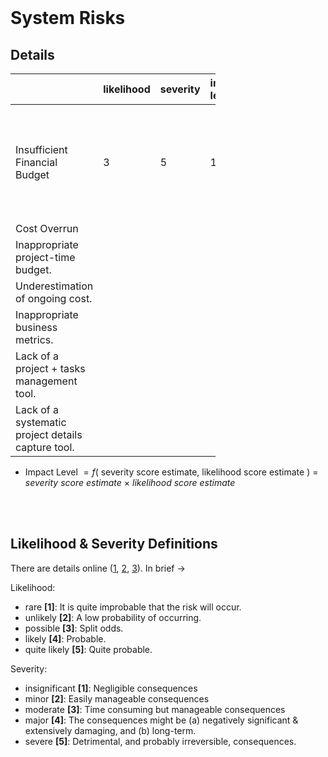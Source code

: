 <br>

# System Risks

## Details

<table style="width: 65%;">
    <colgroup>
        <col span="1" style="width: 17.0%;">
        <col span="1" style="width: 8.0%;">
        <col span="1" style="width: 8.0%;">
        <col span="1" style="width: 8.0%;">
        <col span="1" style="width: 28.5%;">
        <col span="1" style="width: 28.5%;">
    </colgroup>
    <thead><tr style="text-align: left">
        <th>&nbsp;</th><th>likelihood</th><th>severity</th><th>impact<br>level</th><th>impact</th><th>mitigation policy</th></tr>
    </thead>
    <tr><td>Insufficient Financial Budget</td><td>3</td><td>5</td><td>15</td><td>The project will not proceed; a potential project automatically fails its feasibility/viability assessment if the budget is insufficient.</td><td></td></tr>
    <tr><td>Cost Overrun</td>
        <td></td><td></td><td></td><td></td><td></td></tr>
    <tr><td>Inappropriate project-time budget.</td>
        <td></td><td></td><td></td><td></td><td></td></tr>
    <tr><td>Underestimation of ongoing cost.</td>
        <td></td><td></td><td></td><td></td><td></td></tr>
    <tr><td>Inappropriate business metrics.</td>
        <td></td><td></td><td></td><td></td><td></td></tr>
    <tr><td>Lack of a project + tasks management tool.</td><td></td><td></td><td></td><td></td><td></td></tr>
    <tr><td>Lack of a systematic project details capture tool.</td><td></td><td></td><td></td><td></td><td></td></tr>
</table>

* Impact Level $= f($ severity score estimate, likelihood score estimate $)$ = $severity$ $score$ $estimate$ $\times$ $likelihood$ $score$ $estimate$

<br>
<br>


## Likelihood & Severity Definitions

There are details online ([1](https://asana.com/resources/project-risks), [2](https://www.smartsheet.com/content/project-risk-types), [3](https://technologyadvice.com/blog/project-management/project-risks-examples/)).  In brief $\rightarrow$

Likelihood:
* rare **[1]**: It is quite improbable that the risk will occur.
* unlikely **[2]**: A low probability of occurring.
* possible **[3]**: Split odds.
* likely **[4]**: Probable.
* quite likely **[5]**: Quite probable.

Severity:
* insignificant **[1]**: Negligible consequences
* minor **[2]**: Easily manageable consequences
* moderate **[3]**: Time consuming but manageable consequences
* major **[4]**: The consequences might be (a) negatively significant & extensively damaging, and (b) long-term.
* severe **[5]**: Detrimental, and probably irreversible, consequences.


<br>
<br>

<br>
<br>

<br>
<br>

<br>
<br>
